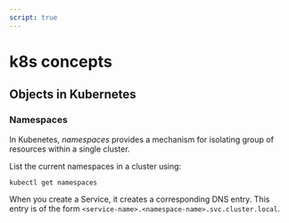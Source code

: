 ```yaml
---
script: true
---
```

# k8s concepts

## Objects in Kubernetes

### Namespaces

In Kubenetes, *namespaces* provides a mechanism for isolating group of resources within a single cluster.

List the current namespaces in a cluster using:

```
kubectl get namespaces
```

When you create a Service, it creates a corresponding DNS entry.
This entry is of the form
`<service-name>.<namespace-name>.svc.cluster.local`.
